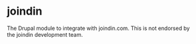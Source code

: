 joindin
=======

The Drupal module to integrate with joindin.com. This is not endorsed by the joindin development team.